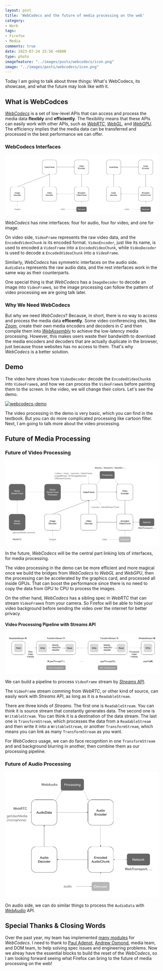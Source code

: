 ```yaml
---
layout: post
title: 'WebCodecs and the future of media processing on the web'
category:
- Work
tags:
- Firefox
- Media
comments: true
date: 2023-07-24 15:56 +0800
type: photo
imagefeature: "../images/posts/webcodecs/icon.png"
image: "../images/posts/webcodecs/icon.png"
---
```


Today I am going to talk about three things: What's WebCodecs, its showcase, and what the future may look like with it.

<!--read more-->

## What is WebCodces

[*WebCodecs*][webcodecs-api] is a set of low-level APIs that can access and process the media data **flexibly** and **efficiently**. The flexibility means that these APIs can easily work with other APIs, such as [*WebRTC*][webrtc-api], [*WebGL*][webgl-api], and [*WebGPU*][webgpu-api]. The efficiency implies that the media data can be transferred and processed in the best performance we can offer.

### WebCodecs Interfaces

![interfaces][interfaces]

*WebCodecs* has nine interfaces: four for audio, four for video, and one for image.

On video side, `VideoFrame` represents the raw video data, and the `EncodedVideoChunk` is its encoded format. `VideoEncoder`, just like its name, is used to encoded a `VideoFrame` into a `EncodedVideoChunk`, while `VideoDecoder` is used to decode a `EncodedVideoChunk` into a `VideoFrame`.

Similarly, *WebCodecs* has symmetric interfaces on the audio side. `AudioData` represents the raw audio data, and the rest interfaces work in the same way as their counterparts.

One special thing is that *WebCodecs* has a `ImageDecoder` to decode an image into `VideoFrame`s, so the image processing can follow the pattern of video processing we are going talk later.

### Why We Need WebCodecs

But why we need *WebCodecs*? Because, in short, there is no way to access and process the media data **efficently**. Some video conferencing sites, like [*Zoom*][zoom-hack], create their own media encoders and decoders in *C* and then compile them into [*WebAssembly*][wasm] to achieve the low-latency media processing. However, this makes users waste their bandwidth to download the media encoders and decoders that are actually duplicate in the browser, just because those websites has no access to them. That's why *WebCodecs* is a better solution.

## Demo

The video here shows how `VideoDecoder` decode the `EncodedVideoChunk`s into `VideoFrame`s, and how we can process the `VideoFrame`s before painting them to the screen. In the video, we will change their colors. Let's see the demo.

[![webcodecs-demo](https://img.youtube.com/vi/sfJ1qc2d_ec/0.jpg)](https://www.youtube.com/watch?v=sfJ1qc2d_ec)

The video processing in the demo is very basic, which you can find in the textbook. But you can do more complicated processing like cartoon filter. Next, I am going to talk more about the video processing.

## Future of Media Processing

### Future of Video Processing

![video-processing][video-processing]

In the future, *WebCodecs* will be the central part linking lots of interfaces, for media processing.

The video processing in the demo can be more efficient and more magical once we build the bridges from *WebCodecs* to *WebGL* and *WebGPU*, then the processing can be accelerated by the graphics card, and processed all inside GPUs. That can boost the performance since there is no need to copy the data from GPU to CPU to process the images.

On the other hand, *WebCodecs* has a sibling spec in *WebRTC* that can stream `VideoFrame`s from your camera. So Firefox will be able to hide your video background before sending the video over the internet for better privacy.

#### Video Processing Pipeline with Streams API

![video-streams][video-streams]

We can build a pipeline to process `VideoFrame` stream by [*Streams* API][streams-api].

The `VideoFrame` stream comming from *WebRTC*, or other kind of source, can easily work with *Streams* API, as long as it is a `ReadableStream`.

There are three kinds of *Streams*. The first one is `ReadableStream`. You can think it is source stream that constantly generates data. The second one is `WritableStream`. You can think it is a destination of the data stream. The last one is `TransformStream`, which processes the data from a `ReadableStream` and then write it into a `WritableStream`, or another `TransformStream`, which means you can link as many `TransformStream` as you want.

For *WebCodecs* usage, we can do face recognition in one `TransformStream` and
and background blurring in another, then combine them as our processing pipeline.

### Future of Audio Processing

![audio-processing][audio-processing]

On audio side, we can do similar things to process the `AudioData` with [*WebAudio*][webaudio-api] API.

## Special Thanks & Closing Words

Over the past year, my team has implemented [many modules][fx-webcodecs-July-25-2023] for *WebCodecs*. I need to thank to [Paul Adenot](https://github.com/padenot), [Andrew Osmond](https://github.com/aosmond), media team, and DOM team, to help solving spec issues and engineering problems. Now we alreay have the essential blocks to build the reset of the *WebCodecs*, so I am looking forward seeing what Firefox can bring to the future of media processing on the web!

[webcodecs-api]: https://developer.mozilla.org/en-US/docs/Web/API/WebCodecs_API
[webrtc-api]: https://developer.mozilla.org/en-US/docs/Web/API/WebRTC_API
[webgl-api]: https://developer.mozilla.org/en-US/docs/Web/API/WebGL_API
[webgpu-api]: https://developer.mozilla.org/en-US/docs/Web/API/WebGPU_API
[interfaces]: ../images/posts/webcodecs/interfaces.png "WebCodecs Interfaces"
[zoom-hack]: https://webrtchacks.com/zoom-avoids-using-webrtc/
[wasm]: https://developer.mozilla.org/en-US/docs/WebAssembly
[video-processing]: ../images/posts/webcodecs/video_processing.png "Future of Video Processing"
[video-streams]: ../images/posts/webcodecs/video_streams_API.png "Video Processing Pipeline with Streams API"
[streams-api]: https://developer.mozilla.org/en-US/docs/Web/API/Streams_API
[audio-processing]: ../images/posts/webcodecs/audio_processing.png "Future of Audio Processing"
[webaudio-api]: https://developer.mozilla.org/en-US/docs/Web/API/Web_Audio_API
[fx-webcodecs-July-25-2023]: https://github.com/mozilla/gecko-dev/tree/28f4536791dc9f145984ec9004102982ee6cc905/dom/media/webcodecs
